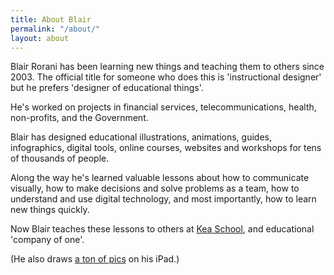 ```yaml
---
title: About Blair
permalink: "/about/"
layout: about
---
```


Blair Rorani has been learning new things and teaching them to others since 2003. The official title for someone who does this is 'instructional designer' but he prefers 'designer of educational things'.

He's worked on projects in financial services, telecommunications, health, non-profits, and the Government.

Blair has designed educational illustrations, animations, guides, infographics, digital tools, online courses, websites and workshops for tens of thousands of people.

Along the way he's learned valuable lessons about how to communicate visually, how to make decisions and solve problems as a team, how to understand and use digital technology, and most importantly, how to learn new things quickly.

Now Blair teaches these lessons to others at [Kea School](http://keaschool.com), and educational 'company of one'.

(He also draws [a ton of pics](https://www.pinterest.com/blairrorani) on his iPad.)
